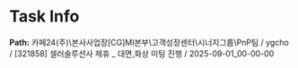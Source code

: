 # Task Info

**Path:** 카페24(주)\본사사업장\[CG]MI본부\고객성장센터\시너지그룹\PnP팀 / ygcho / [321858] 셀러솔루션사 제휴 _ 대면,화상 미팅 진행 / 2025-09-01_00-00-00

